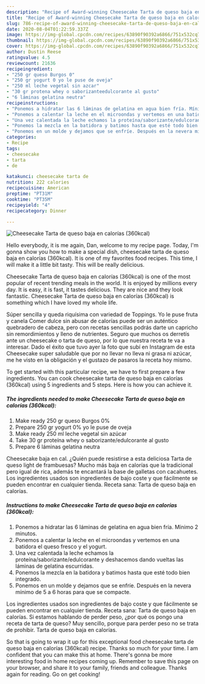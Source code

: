 ```yaml
---
description: "Recipe of Award-winning Cheesecake Tarta de queso baja en calorías (360kcal)"
title: "Recipe of Award-winning Cheesecake Tarta de queso baja en calorías (360kcal)"
slug: 786-recipe-of-award-winning-cheesecake-tarta-de-queso-baja-en-calorias-360kcal
date: 2020-08-04T01:22:59.337Z
image: https://img-global.cpcdn.com/recipes/63890f90392a6866/751x532cq70/cheesecake-tarta-de-queso-baja-en-calorias-360kcal-foto-principal.jpg
thumbnail: https://img-global.cpcdn.com/recipes/63890f90392a6866/751x532cq70/cheesecake-tarta-de-queso-baja-en-calorias-360kcal-foto-principal.jpg
cover: https://img-global.cpcdn.com/recipes/63890f90392a6866/751x532cq70/cheesecake-tarta-de-queso-baja-en-calorias-360kcal-foto-principal.jpg
author: Dustin Reese
ratingvalue: 4.5
reviewcount: 21636
recipeingredient:
- "250 gr queso Burgos 0"
- "250 gr yogurt 0 yo le puse de oveja"
- "250 ml leche vegetal sin azcar"
- "30 gr protena whey o saborizanteedulcorante al gusto"
- "6 láminas gelatina neutra"
recipeinstructions:
- "Ponemos a hidratar las 6 láminas de gelatina en agua bien fría. Mínimo 2 minutos."
- "Ponemos a calentar la leche en el microondas y vertemos en una batidora el queso fresco y el yogurt."
- "Una vez calentada la leche echamos la proteína/saborizante/edulcorante y deshacemos dando vueltas las láminas de gelatina escurridas."
- "Ponemos la mezcla en la batidora y batimos hasta que esté todo bien integrado."
- "Ponemos en un molde y dejamos que se enfríe. Después en la nevera mínimo de 5 a 6 horas para que se compacte."
categories:
- Recipe
tags:
- cheesecake
- tarta
- de

katakunci: cheesecake tarta de 
nutrition: 222 calories
recipecuisine: American
preptime: "PT31M"
cooktime: "PT35M"
recipeyield: "4"
recipecategory: Dinner

---
```



![Cheesecake Tarta de queso baja en calorías (360kcal)](https://img-global.cpcdn.com/recipes/63890f90392a6866/751x532cq70/cheesecake-tarta-de-queso-baja-en-calorias-360kcal-foto-principal.jpg)

Hello everybody, it is me again, Dan, welcome to my recipe page. Today, I'm gonna show you how to make a special dish, cheesecake tarta de queso baja en calorías (360kcal). It is one of my favorites food recipes. This time, I will make it a little bit tasty. This will be really delicious.

Cheesecake Tarta de queso baja en calorías (360kcal) is one of the most popular of recent trending meals in the world. It is enjoyed by millions every day. It is easy, it is fast, it tastes delicious. They are nice and they look fantastic. Cheesecake Tarta de queso baja en calorías (360kcal) is something which I have loved my whole life.

Súper sencilla y queda riquísima con variedad de Toppings. Yo le puse fruta y canela Comer dulce sin abusar de calorías puede ser un auténtico quebradero de cabeza, pero con recetas sencillas podrás darte un capricho sin remordimientos y lleno de nutrientes. Seguro que muchos os derretís ante un cheesecake o tarta de queso, por lo que nuestra receta te va a interesar. Dado el éxito que tuvo ayer la foto que subí en Instagram de esta Cheesecake super saludable que por no llevar no lleva ni grasa ni azúcar, me he visto en la obligación y el gustazo de pasaros la receta hoy mismo.


To get started with this particular recipe, we have to first prepare a few ingredients. You can cook cheesecake tarta de queso baja en calorías (360kcal) using 5 ingredients and 5 steps. Here is how you can achieve it.

<!--inarticleads1-->

##### The ingredients needed to make Cheesecake Tarta de queso baja en calorías (360kcal):

1. Make ready 250 gr queso Burgos 0%
1. Prepare 250 gr yogurt 0% yo le puse de oveja
1. Make ready 250 ml leche vegetal sin azúcar
1. Take 30 gr proteína whey o saborizante/edulcorante al gusto
1. Prepare 6 láminas gelatina neutra


Cheesecake baja en cal. ¿Quién puede resistirse a esta deliciosa Tarta de queso light de frambuesas? Mucho más baja en calorías que la tradicional pero igual de rica, además te encantará la base de galletas con cacahuetes. Los ingredientes usados son ingredientes de bajo coste y que fácilmente se pueden encontrar en cualquier tienda. Receta sana: Tarta de queso baja en calorías. 

<!--inarticleads2-->

##### Instructions to make Cheesecake Tarta de queso baja en calorías (360kcal):

1. Ponemos a hidratar las 6 láminas de gelatina en agua bien fría. Mínimo 2 minutos.
1. Ponemos a calentar la leche en el microondas y vertemos en una batidora el queso fresco y el yogurt.
1. Una vez calentada la leche echamos la proteína/saborizante/edulcorante y deshacemos dando vueltas las láminas de gelatina escurridas.
1. Ponemos la mezcla en la batidora y batimos hasta que esté todo bien integrado.
1. Ponemos en un molde y dejamos que se enfríe. Después en la nevera mínimo de 5 a 6 horas para que se compacte.


Los ingredientes usados son ingredientes de bajo coste y que fácilmente se pueden encontrar en cualquier tienda. Receta sana: Tarta de queso baja en calorías. Si estamos hablando de perder peso, ¿por qué os pongo una receta de tarta de queso? Muy sencillo, porque para perder peso no se trata de prohibir. Tarta de queso baja en calorías. 

So that is going to wrap it up for this exceptional food cheesecake tarta de queso baja en calorías (360kcal) recipe. Thanks so much for your time. I am confident that you can make this at home. There's gonna be more interesting food in home recipes coming up. Remember to save this page on your browser, and share it to your family, friends and colleague. Thanks again for reading. Go on get cooking!
